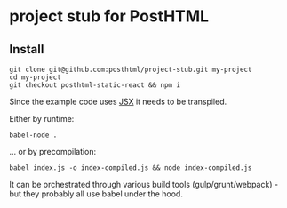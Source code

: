 # project stub for PostHTML

## Install 
```
git clone git@github.com:posthtml/project-stub.git my-project
cd my-project
git checkout posthtml-static-react && npm i
```

Since the example code uses [JSX](https://facebook.github.io/jsx/) it needs to be transpiled.

Either by runtime:

```
babel-node .
```

... or by precompilation:

```
babel index.js -o index-compiled.js && node index-compiled.js
```

It can be orchestrated through various build tools (gulp/grunt/webpack) - but they probably all use babel under the hood.
